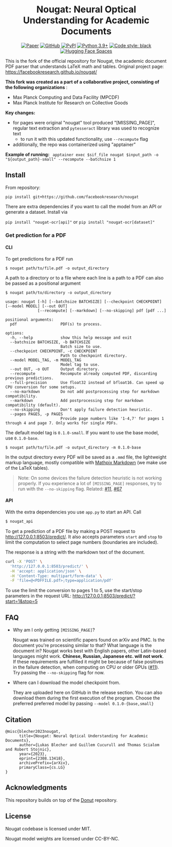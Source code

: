 <div align="center">
<h1>Nougat: Neural Optical Understanding for Academic Documents</h1>

[![Paper](https://img.shields.io/badge/Paper-arxiv.2308.13418-white)](https://arxiv.org/abs/2308.13418)
[![GitHub](https://img.shields.io/github/license/facebookresearch/nougat)](https://github.com/facebookresearch/nougat)
[![PyPI](https://img.shields.io/pypi/v/nougat-ocr?logo=pypi)](https://pypi.org/project/nougat-ocr)
[![Python 3.9+](https://img.shields.io/badge/python-3.9+-blue.svg)](https://www.python.org/downloads/release/python-390/)
[![Code style: black](https://img.shields.io/badge/code%20style-black-000000.svg)](https://github.com/psf/black)
[![Hugging Face Spaces](https://img.shields.io/badge/🤗%20Hugging%20Face-Community%20Space-blue)](https://huggingface.co/spaces/ysharma/nougat)

</div>

This is the fork of the official repository for Nougat, the academic document PDF parser that understands LaTeX math and tables.
Original project page: https://facebookresearch.github.io/nougat/

<b> This fork was created as a part of a collaborative project, consisting of the following organizations </b>:

 - Max Planck Computing and Data Facility (MPCDF)
 - Max Planck Institute for Research on Collective Goods

<b> Key changes: </b>
- for pages were original "nougat" tool produced "[MISSING_PAGE]", regular text extraction and `pytesseract` library  was used to recognize text
  - to run it with this updated functionality, use `--recompute` flag
- additionally, the repo was containerized using "apptainer"

<b> Example of running: </b>
` apptainer exec $sif_file nougat $input_path -o "${output_path}-small" --recompute --batchsize 1`


## Install

From repository:
```
pip install git+https://github.com/facebookresearch/nougat
```

There are extra dependencies if you want to call the model from an API or generate a dataset.
Install via

`pip install "nougat-ocr[api]"` or `pip install "nougat-ocr[dataset]"`

### Get prediction for a PDF
#### CLI

To get predictions for a PDF run

```
$ nougat path/to/file.pdf -o output_directory
```

A path to a directory or to a file where each line is a path to a PDF can also be passed as a positional argument

```
$ nougat path/to/directory -o output_directory
```

```
usage: nougat [-h] [--batchsize BATCHSIZE] [--checkpoint CHECKPOINT] [--model MODEL] [--out OUT]
              [--recompute] [--markdown] [--no-skipping] pdf [pdf ...]

positional arguments:
  pdf                   PDF(s) to process.

options:
  -h, --help            show this help message and exit
  --batchsize BATCHSIZE, -b BATCHSIZE
                        Batch size to use.
  --checkpoint CHECKPOINT, -c CHECKPOINT
                        Path to checkpoint directory.
  --model MODEL_TAG, -m MODEL_TAG
                        Model tag to use.
  --out OUT, -o OUT     Output directory.
  --recompute           Recompute already computed PDF, discarding previous predictions.
  --full-precision      Use float32 instead of bfloat16. Can speed up CPU conversion for some setups.
  --no-markdown         Do not add postprocessing step for markdown compatibility.
  --markdown            Add postprocessing step for markdown compatibility (default).
  --no-skipping         Don't apply failure detection heuristic.
  --pages PAGES, -p PAGES
                        Provide page numbers like '1-4,7' for pages 1 through 4 and page 7. Only works for single PDFs.
```

The default model tag is `0.1.0-small`. If you want to use the base model, use `0.1.0-base`.
```
$ nougat path/to/file.pdf -o output_directory -m 0.1.0-base
```

In the output directory every PDF will be saved as a `.mmd` file, the lightweight markup language, mostly compatible with [Mathpix Markdown](https://github.com/Mathpix/mathpix-markdown-it) (we make use of the LaTeX tables).

> Note: On some devices the failure detection heuristic is not working properly. If you experience a lot of `[MISSING_PAGE]` responses, try to run with the `--no-skipping` flag. Related: [#11](https://github.com/facebookresearch/nougat/issues/11), [#67](https://github.com/facebookresearch/nougat/issues/67)

#### API

With the extra dependencies you use `app.py` to start an API. Call

```sh
$ nougat_api
```

To get a prediction of a PDF file by making a POST request to http://127.0.0.1:8503/predict/. It also accepts parameters `start` and `stop` to limit the computation to select page numbers (boundaries are included).

The response is a string with the markdown text of the document.

```sh
curl -X 'POST' \
  'http://127.0.0.1:8503/predict/' \
  -H 'accept: application/json' \
  -H 'Content-Type: multipart/form-data' \
  -F 'file=@<PDFFILE.pdf>;type=application/pdf'
```
To use the limit the conversion to pages 1 to 5, use the start/stop parameters in the request URL: http://127.0.0.1:8503/predict/?start=1&stop=5

## FAQ

- Why am I only getting `[MISSING_PAGE]`?

  Nougat was trained on scientific papers found on arXiv and PMC. Is the document you're processing similar to that?
  What language is the document in? Nougat works best with English papers, other Latin-based languages might work. **Chinese, Russian, Japanese etc. will not work**.
  If these requirements are fulfilled it might be because of false positives in the failure detection, when computing on CPU or older GPUs ([#11](https://github.com/facebookresearch/nougat/issues/11)). Try passing the `--no-skipping` flag for now.

- Where can I download the model checkpoint from.

  They are uploaded here on GitHub in the release section. You can also download them during the first execution of the program. Choose the preferred preferred model by passing `--model 0.1.0-{base,small}`

## Citation

```
@misc{blecher2023nougat,
      title={Nougat: Neural Optical Understanding for Academic Documents}, 
      author={Lukas Blecher and Guillem Cucurull and Thomas Scialom and Robert Stojnic},
      year={2023},
      eprint={2308.13418},
      archivePrefix={arXiv},
      primaryClass={cs.LG}
}
```

## Acknowledgments

This repository builds on top of the [Donut](https://github.com/clovaai/donut/) repository.

## License

Nougat codebase is licensed under MIT.

Nougat model weights are licensed under CC-BY-NC.
